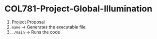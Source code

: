 # COL781-Project-Global-Illumination

1. [Project Proposal](https://docs.google.com/document/d/1fX5qYQZAUPYrR069Zkpu7yOVaysJdRQXYjQyWd88YNo)
2. `make` -> Generates the executable file
3. `./main` -> Runs the code